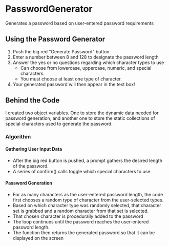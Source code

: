 # PasswordGenerator

Generates a password based on user-entered password requirements

## Using the Password Generator

1. Push the big red "Generate Password" button
2. Enter a number between 8 and 128 to designate the password length
3. Answer the yes or no questions regarding which character types to use
    * Can choose from lowercase, uppercase, numeric, and special characters.
    * You must choose at least one type of character.
4. Your generated password will then appear in the text box!

## Behind the Code

I created two object variables. One to store the dynamic data needed for password generation, and another one to store the static collections of special characters used to generate the password.

### Algorithm

#### Gathering User Input Data
* After the big red button is pushed, a prompt gathers the desired length of the password. 
* A series of confirm() calls toggle which special characters to use. 

#### Password Generation
* For as many characters as the user-entered password length, the code first chooses a random type of character from the user-selected types. 
* Based on which character type was randomly selected, that character set is grabbed and a random character from that set is selected.
* That chosen character is procedurally added to the password
* The loop continues until the password reaches the user-entered password length.
* The function then returns the generated password so that it can be displayed on the screen